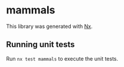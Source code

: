 # mammals

This library was generated with [Nx](https://nx.dev).

## Running unit tests

Run `nx test mammals` to execute the unit tests.
